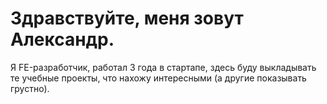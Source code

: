 # Здравствуйте, меня зовут Александр.

Я FE-разработчик, работал 3 года в стартапе, здесь буду выкладывать те учебные проекты, что нахожу интересными (а другие показывать грустно).
